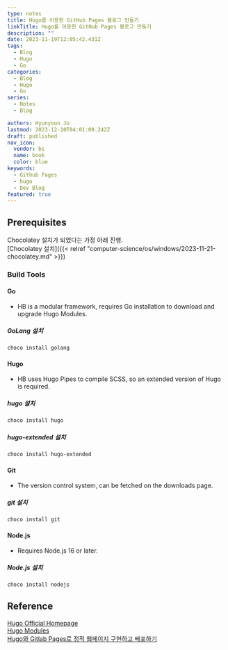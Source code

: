 ```yaml
---
type: notes
title: Hugo를 이용한 GitHub Pages 블로그 만들기
linkTitle: Hugo를 이용한 GitHub Pages 블로그 만들기
description: ""
date: 2023-11-19T12:05:42.431Z
tags:
  - Blog
  - Hugo
  - Go
categories:
  - Blog
  - Hugo
  - Go
series:
  - Notes
  - Blog

authors: Hyunyoun Jo
lastmod: 2023-12-10T04:01:09.242Z
draft: published
nav_icon:
  vendor: bs
  name: book
  color: blue
keywords:
  - Github Pages
  - hugo
  - Dev Blog
featured: true
---
```


## Prerequisites

Chocolatey 설치가 되었다는 가정 아래 진행.  
[Chocolatey 설치]({{< relref "computer-science/os/windows/2023-11-21-chocolatey.md" >}})

### Build Tools

#### Go

- HB is a modular framework, requires Go installation to download and upgrade Hugo Modules.

##### GoLang 설치

```powershell
choco install golang
```

#### Hugo

- HB uses Hugo Pipes to compile SCSS, so an extended version of Hugo is required.

##### hugo 설치

```powershell
choco install hugo
```

##### hugo-extended 설치

```powershell
choco install hugo-extended
```

#### Git

- The version control system, can be fetched on the downloads page.

##### git 설치

```powershell
choco install git
```

#### Node.js

- Requires Node.js 16 or later.

##### Node.js 설치

```powershell
choco install nodejs
```

## Reference

[Hugo Official Homepage](https://gohugo.io/)  
[Hugo Modules](https://hugomods.com/)  
[Hugo와 Gitlab Pages로 정적 웹페이지 구현하고 배포하기](https://devocean.sk.com/blog/techBoardDetail.do?ID=165251&ref=codenary)
